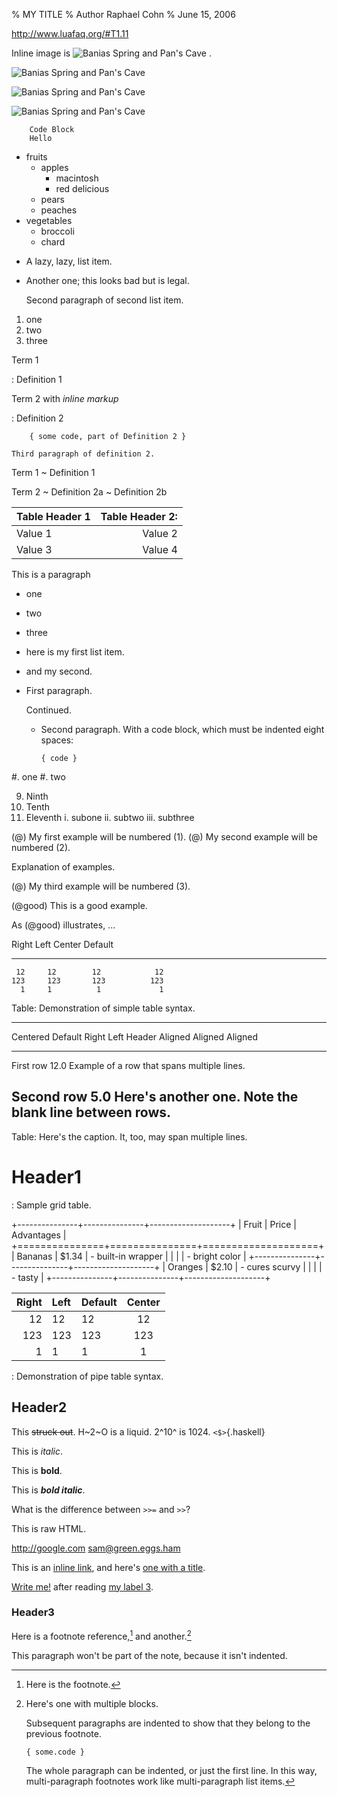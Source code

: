 % MY TITLE
% Author Raphael Cohn
% June 15, 2006

<http://www.luafaq.org/#T1.11>

Inline image is ![Banias Spring and Pan's Cave](banias-spring.jpg "Banias Spring and Pan's Cave from Wikipedia") .

![Banias Spring and Pan's Cave]

[Banias Spring and Pan's Cave]: banias-spring.jpg

![Banias Spring and Pan's Cave](banias-spring.jpg)

![Banias Spring and Pan's Cave](banias-spring.jpg "Banias Spring and Pan's Cave from Wikipedia")

```
	Code Block
	Hello
```

* fruits
    + apples
        - macintosh
        - red delicious
    + pears
    + peaches
* vegetables
    + broccoli
    + chard

+ A lazy, lazy, list
item.

+ Another one; this looks
bad but is legal.

    Second paragraph of second
list item.

1.  one
2.  two
3.  three

Term 1

:   Definition 1

Term 2 with *inline markup*

:   Definition 2

        { some code, part of Definition 2 }

    Third paragraph of definition 2.


Term 1
  ~ Definition 1

Term 2
  ~ Definition 2a
  ~ Definition 2b



|Table Header 1|Table Header 2:|
|--------------|--------------:|
|Value 1|Value 2|
|Value 3|Value 4|


This is a paragraph

* one
* two
* three

* here is my first
list item.
* and my second.

* First paragraph.

    Continued.

  * Second paragraph. With a code block, which must be indented
    eight spaces:

        { code }




#. one
#. two

 9)  Ninth
10)  Tenth
11)  Eleventh
       i. subone
      ii. subtwo
     iii. subthree

(@)  My first example will be numbered (1).
(@)  My second example will be numbered (2).

Explanation of examples.

(@)  My third example will be numbered (3).

(@good)  This is a good example.

As (@good) illustrates, ...


  Right     Left     Center     Default
-------     ------ ----------   -------
     12     12        12            12
    123     123       123          123
      1     1          1             1

Table:  Demonstration of simple table syntax.


-------------------------------------------------------------
 Centered   Default           Right Left
  Header    Aligned         Aligned Aligned
----------- ------- --------------- -------------------------
   First    row                12.0 Example of a row that
                                    spans multiple lines.

  Second    row                 5.0 Here's another one. Note
                                    the blank line between
                                    rows.
-------------------------------------------------------------

Table: Here's the caption. It, too, may span
multiple lines.




# Header1


: Sample grid table.

+---------------+---------------+--------------------+
| Fruit         | Price         | Advantages         |
+===============+===============+====================+
| Bananas       | $1.34         | - built-in wrapper |
|               |               | - bright color     |
+---------------+---------------+--------------------+
| Oranges       | $2.10         | - cures scurvy     |
|               |               | - tasty            |
+---------------+---------------+--------------------+


| Right | Left | Default | Center |
|------:|:-----|---------|:------:|
|   12  |  12  |    12   |    12  |
|  123  |  123 |   123   |   123  |
|    1  |    1 |     1   |     1  |

  : Demonstration of pipe table syntax.



## Header2

This ~~struck out~~. H~2~O is a liquid.  2^10^ is 1024. `<$>`{.haskell}

This is *italic*.

This is **bold**.

This is ***bold italic***.

What is the difference between `>>=` and `>>`?

<defn>This is raw HTML.</defn>

<http://google.com>
<sam@green.eggs.ham>

This is an [inline link](/url), and here's [one with
a title](http://fsf.org "click here for a good time!").

[Write me!](mailto:sam@green.eggs.ham) after reading [my label 3].


[my label 3]: http://fsf.org (The free software foundation)

### Header3

Here is a footnote reference,[^1] and another.[^longnote]

[^1]: Here is the footnote.

[^longnote]: Here's one with multiple blocks.

    Subsequent paragraphs are indented to show that they
belong to the previous footnote.

        { some.code }

    The whole paragraph can be indented, or just the first
    line.  In this way, multi-paragraph footnotes work like
    multi-paragraph list items.

This paragraph won't be part of the note, because it
isn't indented.




